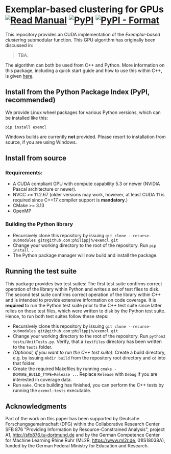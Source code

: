 # Exemplar-based clustering for GPUs [![Read Manual](https://img.shields.io/badge/read-manual-informational)](https://philippjh.github.io/exemcl/) [![PyPI](https://img.shields.io/pypi/v/exemcl)](https://pypi.org/project/exemcl/) [![PyPI - Format](https://img.shields.io/pypi/format/exemcl)](https://pypi.org/project/exemcl/)

This repository provides an CUDA implementation of the *Exemplar-based clustering* submodular function. This GPU algorithm has originally been discussed in:

> TBA.

The algorithm can both be used from C++ and Python. More information on this package, including a quick start guide and how to use this within C++, is
given [here](https://philippjh.github.io/exemcl/).

## Install from the Python Package Index (PyPI, recommended)

We provide Linux wheel packages for various Python versions, which can be installed like this:

```
pip install exemcl
```

Windows builds are currently **not** provided. Please resort to installation from source, if you are using Windows.

## Install from source

### Requirements:

- A CUDA compliant GPU with compute capability 5.3 or newer (NVIDIA Pascal architecture or newer).
- NVCC >= 11.2.67 (older versions may work, however, at least CUDA 11 is required since C++17 compiler support is **mandatory**.)
- CMake >= 3.13
- OpenMP

### Building the Python library

- Recursively clone this repository by issuing `git clone --recurse-submodules git@github.com:philippjh/exemcl.git`
- Change your working directory to the root of the repository. Run `pip install .`
- The Python package manager will now build and install the package.

## Running the test suite

This package provides two test suites: The first test suite confirms correct operation of the library within Python and writes a set of test files to disk. The second test suite
confirms correct operation of the library within C++ and is intended to provide extensive information on code coverage. It is **required** to run the Python test suite prior to the
C++ test suite since latter relies on those test files, which were written to disk by the Python test suite. Hence, to run both test suites follow these steps:

- Recursively clone this repository by issuing `git clone --recurse-submodules git@github.com:philippjh/exemcl.git`
- Change your working directory to the root of the repository. Run `python3 tests/UnitTests.py`. Verify, that a `testfiles` directory has been written to the `tests` folder.
- *(Optional, if you want to run the C++ test suite)*: Create a build directory, e.g. by issuing `mkdir build` from the repository root directory and `cd` into that folder.
- Create the required Makefiles by running `cmake -DCMAKE_BUILD_TYPE=Release ..`. Replace `Release` with `Debug` if you are interested in coverage data.
- Run `make`. Once building has finished, you can perform the C++ tests by running the `exemcl-tests` executable.

## Acknowledgments

Part of the work on this paper has been supported by Deutsche Forschungsgemeinschaft (DFG) within the Collaborative Research Center SFB 876 "Providing Information by
Resource-Constrained Analysis", project A1, http://sfb876.tu-dortmund.de and by the German Competence Center for Machine Learning Rhine Ruhr
(ML2R, https://www.ml2r.de, 01IS18038A), funded by the German Federal Ministry for Education and Research.
